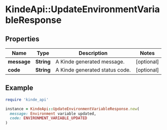 # KindeApi::UpdateEnvironmentVariableResponse

## Properties

| Name | Type | Description | Notes |
| ---- | ---- | ----------- | ----- |
| **message** | **String** | A Kinde generated message. | [optional] |
| **code** | **String** | A Kinde generated status code. | [optional] |

## Example

```ruby
require 'kinde_api'

instance = KindeApi::UpdateEnvironmentVariableResponse.new(
  message: Environment variable updated,
  code: ENVIRONMENT_VARIABLE_UPDATED
)
```

